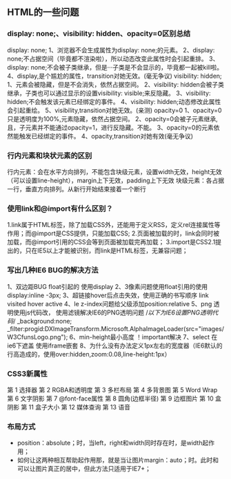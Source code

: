 ## HTML的一些问题
### display: none;、visibility: hidden、opacity=0区别总结
display: none;
1、浏览器不会生成属性为display: none;的元素。 
2、display: none;不占据空间（毕竟都不渲染啦），所以动态改变此属性时会引起重排。 
3、display: none;不会被子类继承，但是···子类是不会显示的，毕竟都一起被kill啦。 
4、display,是个尴尬的属性，transition对她无效。(毫无争议)
visibility: hidden;
1、元素会被隐藏，但是不会消失，依然占据空间。 
2、visibility: hidden会被子类继承，子类也可以通过显示的设置visibility: visible;来反隐藏。 
3、visibility: hidden;不会触发该元素已经绑定的事件。 
4、visibility: hidden;动态修改此属性会引起重绘。 
5、visibility,transition对她无效。(亲测)
opacity=0
1、opacity=0只是透明度为100%,元素隐藏，依然占据空间。 
2、opacity=0会被子元素继承,且，子元素并不能通过opacity=1，进行反隐藏。不能。 
3、opacity=0的元素依然能触发已经绑定的事件。 
4、opacity,transition对她有效(毫无争议)

### 行内元素和块状元素的区别
行内元素：会在水平方向排列，不能包含块级元素，设置width无效，height无效（可以设置line-height），margin上下无效，padding上下无效
块级元素：各占据一行，垂直方向排列。从新行开始结束接着一个断行

### 使用link和@import有什么区别？
1.link属于HTML标签，除了加载CSS外，还能用于定义RSS，定义rel连接属性等作用；而@import是CSS提供，只能加载CSS;
2.页面被加载的时，link会同时被加载，而@import引用的CSS会等到页面被加载完再加载；
3.import是CSS2.1提出的，只在IE5以上才能被识别，而link是HTML标签，无兼容问题；

### 写出几种IE6 BUG的解决方法
1、双边距BUG float引起的 使用display
2、3像素问题使用float引用的使用display:inline -3px;
3、超链接hover后点击失效，使用正确的书写顺序 link visited hover active
4、le z-index问题给父级添加position:relative
5、png 透明使用js代码改， 使用滤镜解决IE6的PNG透明问题
/*以下为IE6设置PNG透明代码*/
_background:none;
_filter:progid:DXImageTransform.Microsoft.AlphaImageLoader(src="images/W3CfunsLogo.png");
6、min-height最小高度 ！important解决
7、select 在ie6下遮盖 使用iframe嵌套
8、为什么没有办法定义1px左右的宽度器（IE6默认的行高造成的，使用over:hidden,zoom:0.08,line-height:1px）

### CSS3新属性
第 1 选择器
第 2 RGBA和透明度
第 3 多栏布局
第 4 多背景图
第 5 Word Wrap
第 6 文字阴影
第 7 @font-face属性
第 8 圆角(边框半径)
第 9 边框图片
第 10 盒阴影
第 11 盒子大小
第 12 媒体查询
第 13 语音

### 布局方式
* position：absolute；时，当left，right和width同时存在时，是width起作用；
* 如何让这两种相互帮助起作用那，就是当让图片margin：auto；时。此时和可以让图片真正的居中，但此方法只适用于IE7+；